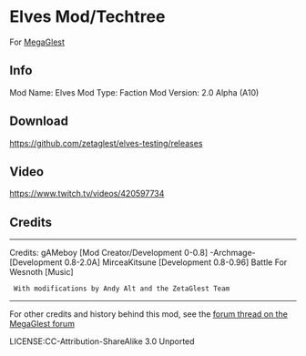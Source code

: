 # Elves Mod/Techtree

For [MegaGlest](https://megaglest.org)

## Info

Mod Name: Elves
Mod Type: Faction
Mod Version: 2.0 Alpha (A10)

## Download

https://github.com/zetaglest/elves-testing/releases

## Video

https://www.twitch.tv/videos/420597734

## Credits

------------------

Credits: gAMeboy [Mod Creator/Development 0-0.8]
	 -Archmage- [Development 0.8-2.0A]
	 MirceaKitsune [Development 0.8-0.96]
	 Battle For Wesnoth [Music]

	 With modifications by Andy Alt and the ZetaGlest Team

------------------

For other credits and history behind this mod, see the [forum thread on
the MegaGlest
forum](https://forum.megaglest.org/index.php?topic=3944.0)

LICENSE:CC-Attribution-ShareAlike 3.0 Unported
